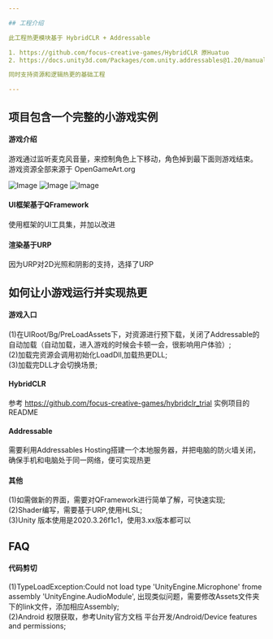 ```yaml
---

## 工程介绍  

此工程热更模块基于 HybridCLR + Addressable 

1. https://github.com/focus-creative-games/HybridCLR 原Huatuo
2. https://docs.unity3d.com/Packages/com.unity.addressables@1.20/manual/index.html Addressables

同时支持资源和逻辑热更的基础工程

---
```


## 项目包含一个完整的小游戏实例  
#### 游戏介绍
游戏通过监听麦克风音量，来控制角色上下移动，角色掉到最下面则游戏结束。  
游戏资源全部来源于 OpenGameArt.org   

![Image](https://github.com/ManoKing/FFramework/blob/main/Assets/Res/Art/Sprite/FlappyBeans/Sample/fbs.screen-52.png)
![Image](https://github.com/ManoKing/FFramework/blob/main/Assets/Res/Art/Sprite/FlappyBeans/Sample/fbs.screen-53.png)
![Image](https://github.com/ManoKing/FFramework/blob/main/Assets/Res/Art/Sprite/FlappyBeans/Sample/fbs.screen-54.png)

#### UI框架基于QFramework  
使用框架的UI工具集，并加以改进

#### 渲染基于URP
因为URP对2D光照和阴影的支持，选择了URP  

## 如何让小游戏运行并实现热更  

#### 游戏入口
(1)在UIRoot/Bg/PreLoadAssets下，对资源进行预下载，关闭了Addressable的自动加载（自动加载，进入游戏的时候会卡顿一会，很影响用户体验）;  
(2)加载完资源会调用初始化LoadDll,加载热更DLL;  
(3)加载完DLL才会切换场景;  

#### HybridCLR
参考 https://github.com/focus-creative-games/hybridclr_trial 实例项目的README  

#### Addressable  
需要利用Addressables Hosting搭建一个本地服务器，并把电脑的防火墙关闭，确保手机和电脑处于同一网络，便可实现热更

#### 其他
(1)如需做新的界面，需要对QFramework进行简单了解，可快速实现;  
(2)Shader编写，需要基于URP,使用HLSL;  
(3)Unity 版本使用是2020.3.26f1c1，使用3.xx版本都可以

## FAQ

#### 代码剪切
(1)TypeLoadException:Could not load type 'UnityEngine.Microphone' frome assembly 'UnityEngine.AudioModule', 出现类似问题，需要修改Assets文件夹下的link文件，添加相应Assembly;  
(2)Android 权限获取，参考Unity官方文档 平台开发/Android/Device features and permissions;  

